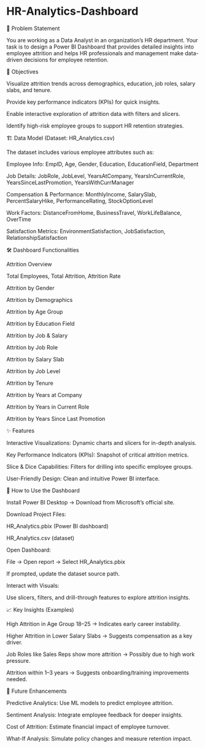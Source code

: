 # HR-Analytics-Dashboard
📘 Problem Statement

You are working as a Data Analyst in an organization’s HR department. Your task is to design a Power BI Dashboard that provides detailed insights into employee attrition and helps HR professionals and management make data-driven decisions for employee retention.

🧱 Objectives

Visualize attrition trends across demographics, education, job roles, salary slabs, and tenure.

Provide key performance indicators (KPIs) for quick insights.

Enable interactive exploration of attrition data with filters and slicers.

Identify high-risk employee groups to support HR retention strategies.

🏗️ Data Model (Dataset: HR_Analytics.csv)

The dataset includes various employee attributes such as:

Employee Info: EmpID, Age, Gender, Education, EducationField, Department

Job Details: JobRole, JobLevel, YearsAtCompany, YearsInCurrentRole, YearsSinceLastPromotion, YearsWithCurrManager

Compensation & Performance: MonthlyIncome, SalarySlab, PercentSalaryHike, PerformanceRating, StockOptionLevel

Work Factors: DistanceFromHome, BusinessTravel, WorkLifeBalance, OverTime

Satisfaction Metrics: EnvironmentSatisfaction, JobSatisfaction, RelationshipSatisfaction

🛠️ Dashboard Functionalities

Attrition Overview

Total Employees, Total Attrition, Attrition Rate

Attrition by Gender

Attrition by Demographics

Attrition by Age Group

Attrition by Education Field

Attrition by Job & Salary

Attrition by Job Role

Attrition by Salary Slab

Attrition by Job Level

Attrition by Tenure

Attrition by Years at Company

Attrition by Years in Current Role

Attrition by Years Since Last Promotion

✨ Features

Interactive Visualizations: Dynamic charts and slicers for in-depth analysis.

Key Performance Indicators (KPIs): Snapshot of critical attrition metrics.

Slice & Dice Capabilities: Filters for drilling into specific employee groups.

User-Friendly Design: Clean and intuitive Power BI interface.

🔧 How to Use the Dashboard

Install Power BI Desktop → Download from Microsoft’s official site.

Download Project Files:

HR_Analytics.pbix (Power BI dashboard)

HR_Analytics.csv (dataset)

Open Dashboard:

File → Open report → Select HR_Analytics.pbix

If prompted, update the dataset source path.

Interact with Visuals:

Use slicers, filters, and drill-through features to explore attrition insights.

📈 Key Insights (Examples)

High Attrition in Age Group 18–25 → Indicates early career instability.

Higher Attrition in Lower Salary Slabs → Suggests compensation as a key driver.

Job Roles like Sales Reps show more attrition → Possibly due to high work pressure.

Attrition within 1–3 years → Suggests onboarding/training improvements needed.

🚀 Future Enhancements

Predictive Analytics: Use ML models to predict employee attrition.

Sentiment Analysis: Integrate employee feedback for deeper insights.

Cost of Attrition: Estimate financial impact of employee turnover.

What-If Analysis: Simulate policy changes and measure retention impact.
